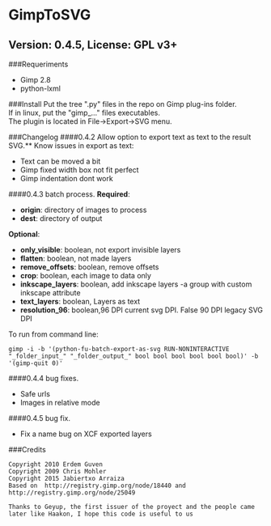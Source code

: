 # GimpToSVG
## Version: 0.4.5, License: GPL v3+

###Requeriments
- Gimp 2.8
- python-lxml

###Install
Put the tree ".py" files in the repo on Gimp plug-ins folder.<br />
If in linux, put the "gimp_..." files executables.<br />
The plugin is located in File->Export->SVG menu.<br />

###Changelog
####0.4.2 Allow option to export text as text to the result SVG.**
Know issues in export as text:
- Text can be moved a bit
- Gimp fixed width box not fit perfect
- Gimp indentation dont work

####0.4.3 batch process.
**Required**:
- **origin**: directory of images to process
- **dest**: directory of output

**Optional**:
- **only_visible**: boolean, not export invisible layers
- **flatten**: boolean, not made layers
- **remove_offsets**: boolean, remove offsets
- **crop**: boolean, each image to data only
- **inkscape_layers**: boolean, add inkscape layers -a group with custom inkscape attribute
- **text_layers**: boolean, Layers as text
- **resolution_96**: boolean,96 DPI current svg DPI. False 90 DPI legacy SVG DPI

To run from command line:
```
gimp -i -b '(python-fu-batch-export-as-svg RUN-NONINTERACTIVE "_folder_input_" "_folder_output_" bool bool bool bool bool bool)' -b '(gimp-quit 0)'
```
####0.4.4 bug fixes.
- Safe urls
- Images in relative mode

####0.4.5 bug fix.
- Fix a name bug on XCF exported layers

###Credits

```
Copyright 2010 Erdem Guven
Copyright 2009 Chris Mohler
Copyright 2015 Jabiertxo Arraiza
Based on  http://registry.gimp.org/node/18440 and http://registry.gimp.org/node/25049

Thanks to Geyup, the first issuer of the proyect and the people came later like Haakon, I hope this code is useful to us
```


